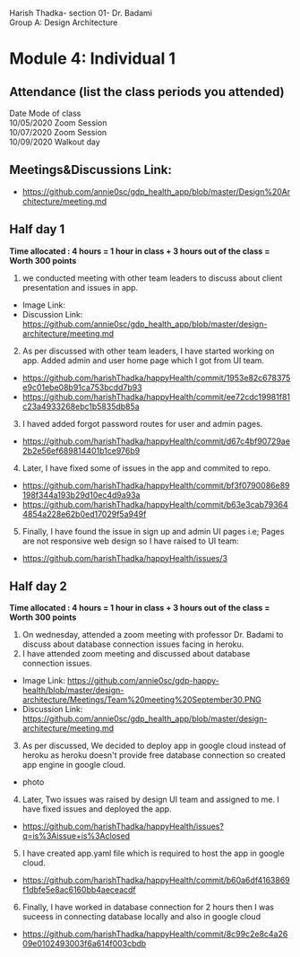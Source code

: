 Harish Thadka- section 01- Dr. Badami  
Group A: Design Architecture
# Module 4: Individual 1

## Attendance (list the class periods you attended)

Date    Mode of class  
10/05/2020 Zoom Session    
10/07/2020 Zoom Session  
10/09/2020 Walkout day 

## Meetings&Discussions Link:
- https://github.com/annie0sc/gdp_health_app/blob/master/Design%20Architecture/meeting.md

 ## Half day 1
**Time allocated : 4 hours = 1 hour in class + 3 hours out of the class = Worth 300 points**
1. we conducted meeting with other team leaders to discuss about client presentation and issues in app.
- Image Link:
- Discussion Link:  https://github.com/annie0sc/gdp_health_app/blob/master/design-architecture/meeting.md
2. As per discussed with other team leaders, I have started working on app. Added admin and user home page which I got from UI team.
- https://github.com/harishThadka/happyHealth/commit/1953e82c678375e9c01ebe08b91ca753bcdd7b93
- https://github.com/harishThadka/happyHealth/commit/ee72cdc19981f81c23a4933268ebc1b5835db85a
3. I haved added forgot password routes for user and admin pages.
- https://github.com/harishThadka/happyHealth/commit/d67c4bf90729ae2b2e56ef689814401b1ce976b9
4. Later, I have fixed some of issues in the app and commited to repo.
- https://github.com/harishThadka/happyHealth/commit/bf3f0790086e89198f344a193b29d10ec4d9a93a
- https://github.com/harishThadka/happyHealth/commit/b63e3cab793644854a228e62b0ed17029f5a949f
5. Finally, I have found the issue in sign up and admin UI pages i.e; Pages are not responsive web design so I have raised to UI team:
- https://github.com/harishThadka/happyHealth/issues/3

 ## Half day 2
 **Time allocated : 4 hours = 1 hour in class + 3 hours out of the class = Worth 300 points** 
 1. On wednesday, attended a zoom meeting with professor Dr. Badami to discuss about database connection issues facing in heroku.
 2. I have attended zoom meeting and discussed about database connection issues.
 - Image Link: https://github.com/annie0sc/gdp-happy-health/blob/master/design-architecture/Meetings/Team%20meeting%20September30.PNG
 - Discussion Link:  https://github.com/annie0sc/gdp_health_app/blob/master/design-architecture/meeting.md
 3. As per discussed, We decided to deploy app in google cloud instead of heroku as heroku doesn't provide free database connection so created app engine in google cloud.
 - photo
 4. Later, Two issues was raised by design UI team and assigned to me. I have fixed issues and deployed the app.
 - https://github.com/harishThadka/happyHealth/issues?q=is%3Aissue+is%3Aclosed
 5. I have created app.yaml file which is required to host the app in google cloud.
 - https://github.com/harishThadka/happyHealth/commit/b60a6df4163869f1dbfe5e8ac6160bb4aeceacdf
 6. Finally, I have worked in database connection for 2 hours then I was suceess in connecting database locally and also in google cloud
 - https://github.com/harishThadka/happyHealth/commit/8c99c2e8c4a2609e0102493003f6a614f003cbdb



